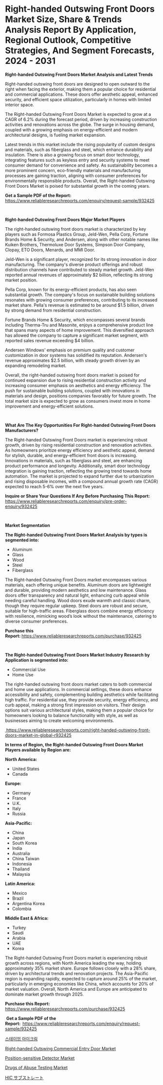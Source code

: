 <p><h1>Right-handed Outswing Front Doors Market Size, Share & Trends Analysis Report By Application, Regional Outlook, Competitive Strategies, And Segment Forecasts, 2024 - 2031</h1></p><p><strong>Right-handed Outswing Front Doors Market Analysis and Latest Trends</strong></p>
<p><p>Right-handed outswing front doors are designed to open outward to the right when facing the exterior, making them a popular choice for residential and commercial applications. These doors offer aesthetic appeal, enhanced security, and efficient space utilization, particularly in homes with limited interior space. </p><p>The Right-handed Outswing Front Doors Market is expected to grow at a CAGR of 6.2% during the forecast period, driven by increasing construction activities and renovations across the globe. The surge in housing demand, coupled with a growing emphasis on energy-efficient and modern architectural designs, is fueling market expansion. </p><p>Latest trends in this market include the rising popularity of custom designs and materials, such as fiberglass and steel, which enhance durability and insulation. There is also a growing focus on smart door technology, integrating features such as keyless entry and security systems to meet consumer demand for convenience and safety. As sustainability becomes a more prominent concern, eco-friendly materials and manufacturing processes are gaining traction, aligning with consumer preferences for environmentally responsible products. Overall, the Right-handed Outswing Front Doors Market is poised for substantial growth in the coming years.</p></p>
<p><strong>Get a Sample PDF of the Report:&nbsp;</strong> <a href="https://www.reliableresearchreports.com/enquiry/request-sample/932425">https://www.reliableresearchreports.com/enquiry/request-sample/932425</a></p>
<p>&nbsp;</p>
<p><strong>Right-handed Outswing Front Doors Major Market Players</strong></p>
<p><p>The right-handed outswing front doors market is characterized by key players such as Formosa Plastics Group, Jeld-Wen, Pella Corp, Fortune Brands Home & Security, and Andersen, along with other notable names like Kuiken Brothers, Thermoluxe Door Systems, Simpson Door Company, Clopay, ETO Doors, Menards, and MMI Door. </p><p>Jeld-Wen is a significant player, recognized for its strong innovation in door manufacturing. The company's diverse product offerings and robust distribution channels have contributed to steady market growth. Jeld-Wen reported annual revenues of approximately $2 billion, reflecting its strong market position.</p><p>Pella Corp, known for its energy-efficient products, has also seen substantial growth. The company's focus on sustainable building solutions resonates with growing consumer preferences, contributing to its increased market share. Pella's revenue is estimated to be around $1.5 billion, driven by strong demand from residential construction.</p><p>Fortune Brands Home & Security, which encompasses several brands including Therma-Tru and Masonite, enjoys a comprehensive product line that spans many aspects of home improvement. This diversified approach has allowed the company to capture a significant market segment, with reported sales revenue exceeding $4 billion.</p><p>Andersen Windows' emphasis on premium quality and customer customization in door systems has solidified its reputation. Andersen's revenue approximates $2.5 billion, with steady growth driven by an expanding remodeling market.</p><p>Overall, the right-handed outswing front doors market is poised for continued expansion due to rising residential construction activity and increasing consumer emphasis on aesthetics and energy efficiency. The push for sustainable building solutions, coupled with innovations in materials and design, positions companies favorably for future growth. The total market size is expected to grow as consumers invest more in home improvement and energy-efficient solutions.</p></p>
<p>&nbsp;</p>
<p><strong>What Are The Key Opportunities For Right-handed Outswing Front Doors Manufacturers?</strong></p>
<p><p>The Right-handed Outswing Front Doors market is experiencing robust growth, driven by rising residential construction and renovation activities. As homeowners prioritize energy efficiency and aesthetic appeal, demand for stylish, durable, and energy-efficient front doors is increasing. Innovations in materials, such as fiberglass and steel, are enhancing product performance and longevity. Additionally, smart door technology integration is gaining traction, reflecting the growing trend towards home automation. The market is projected to expand further due to urbanization and rising disposable incomes, with a compound annual growth rate (CAGR) expected to reach 5-6% over the next five years.</p></p>
<p><strong>Inquire or Share Your Questions If Any Before Purchasing This Report:</strong> <a href="https://www.reliableresearchreports.com/enquiry/pre-order-enquiry/932425">https://www.reliableresearchreports.com/enquiry/pre-order-enquiry/932425</a></p>
<p>&nbsp;</p>
<p><strong>Market Segmentation</strong></p>
<p><strong>The Right-handed Outswing Front Doors Market Analysis by types is segmented into:</strong></p>
<p><ul><li>Aluminum</li><li>Glass</li><li>Wood</li><li>Steel</li><li>Fiberglass</li></ul></p>
<p><p>The Right-handed Outswing Front Doors market encompasses various materials, each offering unique benefits. Aluminum doors are lightweight and durable, providing modern aesthetics and low maintenance. Glass doors offer transparency and natural light, enhancing curb appeal while needing careful handling. Wood doors exude warmth and classic charm, though they require regular upkeep. Steel doors are robust and secure, suitable for high-traffic areas. Fiberglass doors combine energy efficiency with resilience, mimicking wood’s look without the maintenance, catering to diverse consumer preferences.</p></p>
<p><strong>Purchase this Report:&nbsp;</strong><a href="https://www.reliableresearchreports.com/purchase/932425">https://www.reliableresearchreports.com/purchase/932425</a></p>
<p>&nbsp;</p>
<p><strong>The Right-handed Outswing Front Doors Market Industry Research by Application is segmented into:</strong></p>
<p><ul><li>Commercial Use</li><li>Home Use</li></ul></p>
<p><p>The right-handed outswing front doors market caters to both commercial and home use applications. In commercial settings, these doors enhance accessibility and safety, complementing building aesthetics while facilitating high traffic. For residential use, they provide security, energy efficiency, and curb appeal, making a strong first impression on visitors. Their design options suit various architectural styles, making them a popular choice for homeowners looking to balance functionality with style, as well as businesses aiming to create welcoming environments.</p></p>
<p><a href="https://www.reliableresearchreports.com/right-handed-outswing-front-doors-market-in-global-r932425">&nbsp;https://www.reliableresearchreports.com/right-handed-outswing-front-doors-market-in-global-r932425</a></p>
<p><strong>In terms of Region, the Right-handed Outswing Front Doors Market Players available by Region are:</strong></p>
<p>
    <p> <strong> North America: </strong>
        <ul>
            <li>United States</li>
            <li>Canada</li>
        </ul>
        </p> 
    <p> <strong> Europe: </strong>
        <ul>
            <li>Germany</li>
            <li>France</li>
            <li>U.K.</li>
            <li>Italy</li>
            <li>Russia</li>
        </ul>
        </p> 
    <p> <strong> Asia-Pacific: </strong>
        <ul>
            <li>China</li>
            <li>Japan</li>
            <li>South Korea</li>
            <li>India</li>
            <li>Australia</li>
            <li>China Taiwan</li>
            <li>Indonesia</li>
            <li>Thailand</li>
            <li>Malaysia</li>
        </ul>
        </p> 
    <p> <strong> Latin America: </strong>
        <ul>
            <li>Mexico</li>
            <li>Brazil</li>
            <li>Argentina Korea</li>
            <li>Colombia</li>
        </ul>
        </p> 
    <p> <strong> Middle East & Africa: </strong>
        <ul>
            <li>Turkey</li>
            <li>Saudi</li>
            <li>Arabia</li>
            <li>UAE</li>
            <li>Korea</li>
        </ul>
    </p>
    </p>
<p><p>The Right-handed Outswing Front Doors market is experiencing robust growth across regions, with North America leading the way, holding approximately 35% market share. Europe follows closely with a 28% share, driven by architectural trends and renovation projects. The Asia-Pacific region is expanding rapidly, expected to capture around 25% of the market, particularly in emerging economies like China, which accounts for 20% of market valuation. Overall, North America and Europe are anticipated to dominate market growth through 2025.</p></p>
<p><strong>Purchase this Report: </strong><a href="https://www.reliableresearchreports.com/purchase/932425">https://www.reliableresearchreports.com/purchase/932425</a></p>
<p>&nbsp;<strong>Get a Sample PDF of the Report:&nbsp;&nbsp;</strong><a href="https://www.reliableresearchreports.com/enquiry/request-sample/932425">https://www.reliableresearchreports.com/enquiry/request-sample/932425</a></p>
<p><strong></strong></p>
<p><p><a href="https://medium.com/@eiehrdy77/stay-up-eye-cream-market-%EC%9D%98-%EA%B8%80%EB%A1%9C%EB%B2%8C-%EC%8B%9C%EC%9E%A5-%EA%B0%9C%EC%9A%94%EB%8A%94-%EC%A0%84-%EC%84%B8%EA%B3%84-%EB%B0%8F-%EC%A3%BC%EC%9A%94-%EC%8B%9C%EC%9E%A5%EC%9D%98-%EC%82%B0%EC%97%85%EC%97%90-%EC%98%81%ED%96%A5%EC%9D%84-%EB%AF%B8%EC%B9%98%EB%8A%94-%EC%A3%BC%EC%9A%94-%ED%8A%B8%EB%A0%8C%EB%93%9C%EC%97%90-%EB%8C%80%ED%95%9C-%EB%8F%85%ED%8A%B9%ED%95%9C-%EA%B4%80%EC%A0%90%EC%9D%84-%EC%A0%9C%EA%B3%B5%ED%95%A9%EB%8B%88%EB%8B%A4-f81dc35836b0">스테이업 아이크림</a></p><p><a href="https://github.com/LilianFaulkner65/Market-Research-Report-List-1/blob/main/right-handed-outswing-commercial-entry-door-market.md">Right-handed Outswing Commercial Entry Door Market</a></p><p><a href="https://issuu.com/reportprime-2/docs/position-sensitive-detector-market-_0182423460371b">Position-sensitive Detector Market</a></p><p><a href="https://www.linkedin.com/pulse/drugs-abuse-testing-market-size-growing-cagr-84-report-jytle?trackingId=J3NxlhrAQCOYxeIKPkg4Hg%3D%3D">Drugs of Abuse Testing Market</a></p><p><a href="https://medium.com/@qirvhhyf42/hic-substrates-market-%E3%81%AF-%E3%82%B3%E3%82%B9%E3%83%88%E7%AE%A1%E7%90%86%E3%81%A8%E5%8A%B9%E7%8E%87%E5%90%91%E4%B8%8A%E3%82%92%E5%84%AA%E5%85%88%E3%81%97%E3%81%BE%E3%81%99-%E3%81%95%E3%82%89%E3%81%AB-%E5%A0%B1%E5%91%8A%E6%9B%B8%E3%81%AF%E5%B8%82%E5%A0%B4%E3%81%AE%E9%9C%80%E8%A6%81%E9%9D%A2%E3%81%A8%E4%BE%9B%E7%B5%A6%E9%9D%A2%E3%81%AE%E4%B8%A1%E6%96%B9%E3%82%92%E3%82%AB%E3%83%90%E3%83%BC%E3%81%97%E3%81%A6%E3%81%84%E3%81%BE%E3%81%99-hic-substrates-%E5%B8%82%E5%A0%B4%E3%81%AF-2024-902973802197">HIC サブストレート</a></p></p>